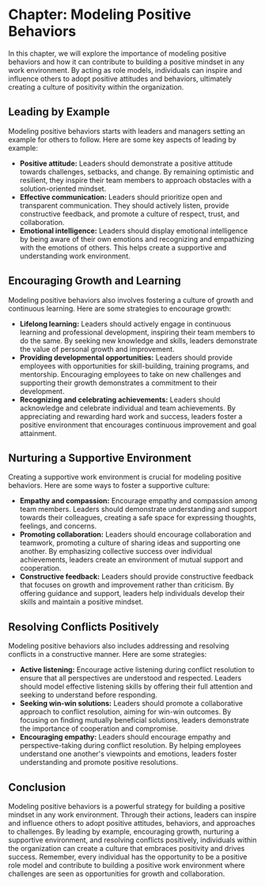 Chapter: Modeling Positive Behaviors
====================================

In this chapter, we will explore the importance of modeling positive behaviors and how it can contribute to building a positive mindset in any work environment. By acting as role models, individuals can inspire and influence others to adopt positive attitudes and behaviors, ultimately creating a culture of positivity within the organization.

Leading by Example
------------------

Modeling positive behaviors starts with leaders and managers setting an example for others to follow. Here are some key aspects of leading by example:

* **Positive attitude:** Leaders should demonstrate a positive attitude towards challenges, setbacks, and change. By remaining optimistic and resilient, they inspire their team members to approach obstacles with a solution-oriented mindset.
* **Effective communication:** Leaders should prioritize open and transparent communication. They should actively listen, provide constructive feedback, and promote a culture of respect, trust, and collaboration.
* **Emotional intelligence:** Leaders should display emotional intelligence by being aware of their own emotions and recognizing and empathizing with the emotions of others. This helps create a supportive and understanding work environment.

Encouraging Growth and Learning
-------------------------------

Modeling positive behaviors also involves fostering a culture of growth and continuous learning. Here are some strategies to encourage growth:

* **Lifelong learning:** Leaders should actively engage in continuous learning and professional development, inspiring their team members to do the same. By seeking new knowledge and skills, leaders demonstrate the value of personal growth and improvement.
* **Providing developmental opportunities:** Leaders should provide employees with opportunities for skill-building, training programs, and mentorship. Encouraging employees to take on new challenges and supporting their growth demonstrates a commitment to their development.
* **Recognizing and celebrating achievements:** Leaders should acknowledge and celebrate individual and team achievements. By appreciating and rewarding hard work and success, leaders foster a positive environment that encourages continuous improvement and goal attainment.

Nurturing a Supportive Environment
----------------------------------

Creating a supportive work environment is crucial for modeling positive behaviors. Here are some ways to foster a supportive culture:

* **Empathy and compassion:** Encourage empathy and compassion among team members. Leaders should demonstrate understanding and support towards their colleagues, creating a safe space for expressing thoughts, feelings, and concerns.
* **Promoting collaboration:** Leaders should encourage collaboration and teamwork, promoting a culture of sharing ideas and supporting one another. By emphasizing collective success over individual achievements, leaders create an environment of mutual support and cooperation.
* **Constructive feedback:** Leaders should provide constructive feedback that focuses on growth and improvement rather than criticism. By offering guidance and support, leaders help individuals develop their skills and maintain a positive mindset.

Resolving Conflicts Positively
------------------------------

Modeling positive behaviors also includes addressing and resolving conflicts in a constructive manner. Here are some strategies:

* **Active listening:** Encourage active listening during conflict resolution to ensure that all perspectives are understood and respected. Leaders should model effective listening skills by offering their full attention and seeking to understand before responding.
* **Seeking win-win solutions:** Leaders should promote a collaborative approach to conflict resolution, aiming for win-win outcomes. By focusing on finding mutually beneficial solutions, leaders demonstrate the importance of cooperation and compromise.
* **Encouraging empathy:** Leaders should encourage empathy and perspective-taking during conflict resolution. By helping employees understand one another's viewpoints and emotions, leaders foster understanding and promote positive resolutions.

Conclusion
----------

Modeling positive behaviors is a powerful strategy for building a positive mindset in any work environment. Through their actions, leaders can inspire and influence others to adopt positive attitudes, behaviors, and approaches to challenges. By leading by example, encouraging growth, nurturing a supportive environment, and resolving conflicts positively, individuals within the organization can create a culture that embraces positivity and drives success. Remember, every individual has the opportunity to be a positive role model and contribute to building a positive work environment where challenges are seen as opportunities for growth and collaboration.

